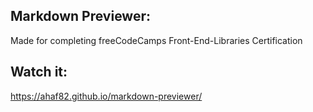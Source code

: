 ## Markdown Previewer:
Made for completing freeCodeCamps Front-End-Libraries Certification
## Watch it:
https://ahaf82.github.io/markdown-previewer/
